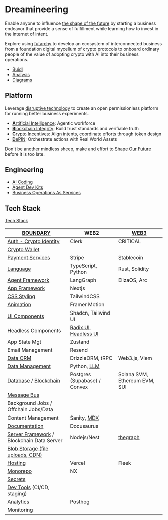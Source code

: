 # Dreamineering

Enable anyone to influence [the shape of the future](https://mm.dreamineering.com/shape-your-future) by starting a business endeavor that provide a sense of fulfillment while learning how to invest in the internet of intent.

Explore using [futarchy](https://mm.dreamineering.com/docs/governance/governance-futarchy-decisions) to develop an ecosystem of interconnected business from a foundation digital mycelium of crypto protocols to onboard ordinary people of the value of adopting crypto with AI into their business operations.

- [Buidl](https://mm.dreamineering.com/docs/buidl/)
- [Analysis](https://docs.google.com/spreadsheets/d/1RUO7-AaO7BcmVwbhjapbTyECWs-4VGVYRBvLJDl1Le8/edit?gid=2088494491#gid=2088494491)
- [Diagrams](https://www.figma.com/board/mjbfqZa4COueN5wwArjD3j/Ecosystem-of-Businesses?node-id=192-38&t=8nEgROUEAxGbUAvB-4) 

## Platform

Leverage [disruptive technology](https://mm.dreamineering.com/docs/technology) to create an open permissionless platform for running better business experiments.

- [**A**rtificial Intelligence](https://mm.dreamineering.com/docs/ai/ai-agents): Agentic workforce
- [**B**lockchain Integrity](https://mm.dreamineering.com/docs/technology/blockchain/): Build trust standards and verifiable truth
- [**C**rypto Incentives](https://mm.dreamineering.com/docs/crypto/): Align intents, coordinate efforts through token design
- [**D**ePIN](https://mm.dreamineering.com/docs/technology/depin/): Orchestrate actions with Real World Assets

Don't be another mindless sheep, make and effort to [Shape Our Future](https://mm.dreamineering.com/shape-your-future) before it is too late.

## Engineering

- [AI Coding](https://mm.dreamineering.com/docs/software/ai-coding)
- [Agent Dev Kits](https://mm.dreamineering.com/docs/software/ai-agent-platforms/)
- [Business Operations As Services](https://mm.dreamineering.com/docs/business/business-operations)

## Tech Stack

[Tech Stack](https://mm.dreamineering.com/docs/software)

| [BOUNDARY](https://mm.dreamineering.com/docs/software/decisions)                                                                                              | WEB2                                                                                                                     | [WEB3](https://mm.dreamineering.com/docs/technology/blockchain) |
| ------------------------------------------------------------------------------------------------------------------------------------------------------------- | ------------------------------------------------------------------------------------------------------------------------ | --------------------------------------------------------------- |
| [Auth - Crypto Identity](https://mm.dreamineering.com/docs/technology/zero-knowledge)                                                                         | Clerk                                                                                                                    | CRITICAL                                                        |
| [Crypto Wallet](https://mm.dreamineering.com/docs/software/platform-engineering/crypto-wallet-tech)                                                           |                                                                                                                          |                                                                 |
| [Payment Services](https://mm.dreamineering.com/docs/software/platform-engineering/payment-rails-infra/)                                                      | Stripe                                                                                                                   | Stablecoin                                                      |
| [Language](https://mm.dreamineering.com/docs/software/software-languages/typescript)                                                                          | TypeScript, Python                                                                                                       | Rust, Solidity                                                  |
| [Agent Framework](https://mm.dreamineering.com/docs/software/ai-agent-platforms)                                                                              | LangGraph                                                                                                                | ElizaOS, Arc                                                    |
| [App Framework](https://mm.dreamineering.com/docs/software/product-engineering)                                                                               | Nextjs                                                                                                                   |                                                                 |
| [CSS Styling](https://mm.dreamineering.com/docs/software/product-engineering/react-components/component-libraries/tailwindcss)                                | TailwindCSS                                                                                                              |                                                                 |
| [Animation](https://mm.dreamineering.com/docs/software/product-engineering/react-components/react-motion-animation)                                           | Framer Motion                                                                                                            |                                                                 |
| [UI Components](https://mm.dreamineering.com/docs/software/product-engineering/react-components/component-libraries)                                          | Shadcn, Tailwind UI                                                                                                      |                                                                 |
| Headless Components                                                                                                                                           | [Radix UI](https://www.radix-ui.com/), [Headless UI](https://headlessui.com/)                                            |                                                                 |
| App State Mgt                                                                                                                                                 | Zustand                                                                                                                  |                                                                 |
| Email Management                                                                                                                                              | Resend                                                                                                                   |                                                                 |
| [Data ORM](https://mm.dreamineering.com/docs/software/platform-engineering/orm)                                                                               | DrizzleORM, tRPC                                                                                                         | Web3.js, Viem                                                   |
| [Data Management](https://mm.dreamineering.com/docs/software/platform-engineering/data-engineering/)                                                          | Python, [LLM](https://mm.dreamineering.com/docs/ai/ai-llms/)                                                             |                                                                 |
| [Database](https://mm.dreamineering.com/docs/software/platform-engineering/data-engineering/) / [Blockchain](/docs/technology/blockchain/blockchain-roadmaps) | Postgres (Supabase) / Convex                                                                                             | Solana SVM, Ethereum EVM, SUI                                   |
| [Message Bus](https://mm.dreamineering.com/docs/software/platform-engineering/message-bus/)                                                                   |                                                                                                                          |                                                                 |
| Background Jobs / Offchain Jobs/Data                                                                                                                          |                                                                                                                          |                                                                 |
| Content Management                                                                                                                                            | Sanity, [MDX](https://mm.dreamineering.com/docs/software/product-engineering/react-components/next-markdown-mdx-content) |                                                                 |
| [Documentation](/docs/sass-toolkit/specs-documentation-software)                                                                                              | Docusaurus                                                                                                               |                                                                 |
| [Server Framework](https://mm.dreamineering.com/docs/software/platform-engineering/nodejs/) / Blockchain Data Server                                          | Nodejs/Nest                                                                                                              | [thegraph](https://thegraph.com/)                               |
| [Blob Storage (file uploads, CDN)](https://mm.dreamineering.com/docs/software/platform-engineering/file-management/)                                          |                                                                                                                          |                                                                 |
| [Hosting](https://mm.dreamineering.com/docs/software/platform-engineering/cloud-orchestration/)                                                               | Vercel                                                                                                                   | Fleek                                                           |
| [Monorepo](https://mm.dreamineering.com/docs/buidl/business-dreamineering/tech/drmg-monorepo-specs)                                                           | NX                                                                                                                       |                                                                 |
| [Secrets](https://mm.dreamineering.com/docs/software/dev-ops/)                                                                                                |                                                                                                                          |                                                                 |
| [Dev Tools](https://mm.dreamineering.com/docs/software/dev-ops/) (CI/CD, staging)                                                                             |                                                                                                                          |                                                                 |
| Analytics                                                                                                                                                     | Posthog                                                                                                                  |                                                                 |
| Monitoring                                                                                                                                                    |                                                                                                                          |                                                                 |


